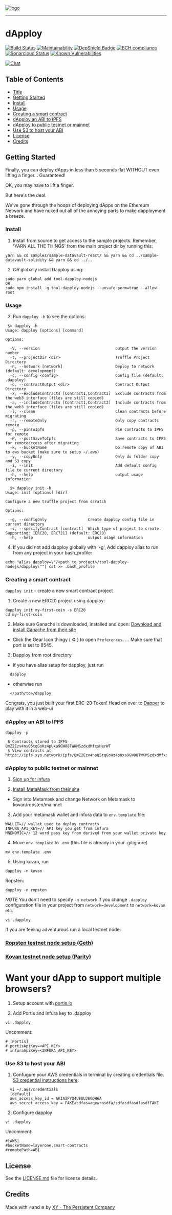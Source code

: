 [logo]: https://cdn.xy.company/img/brand/XY_Logo_GitHub.png

[![logo]](https://xy.company)

---
# dApploy 

[![Build Status](https://travis-ci.com/XYOracleNetwork/tool-dapploy-nodejs.svg?branch=develop)](https://travis-ci.com/XYOracleNetwork/tool-dapploy-nodejs) [![Maintainability](https://api.codeclimate.com/v1/badges/f3dd4f4d35e1bd9eeabc/maintainability)](https://codeclimate.com/github/XYOracleNetwork/tool-dapploy-nodejs/maintainability) [![DepShield Badge](https://depshield.sonatype.org/badges/XYOracleNetwork/tool-dapploy-nodejs/depshield.svg)](https://depshield.github.io) [![BCH compliance](https://bettercodehub.com/edge/badge/XYOracleNetwork/tool-dapploy-nodejs?branch=master)](https://bettercodehub.com/results/XYOracleNetwork/tool-dapploy-nodejs) [![Sonarcloud Status](https://sonarcloud.io/api/project_badges/measure?project=XYOracleNetwork_sdk-core-nodejs&metric=alert_status)](https://sonarcloud.io/dashboard?id=XYOracleNetwork_sdk-core-nodejs) [![Known Vulnerabilities](https://snyk.io/test/github/XYOracleNetwork/tool-dapploy-nodejs/badge.svg)](https://snyk.io/test/github/XYOracleNetwork/tool-dapploy-nodejs)

[![Chat](https://img.shields.io/gitter/room/XYOracleNetwork/Stardust.svg
)](https://gitter.im/XYOracleNetwork/Dev
)

## Table of Contents

- [Title](#dapploy)
- [Getting Started](#getting-started)
- [Install](#install)
- [Usage](#usage)
- [Creating a smart contract](#creating-a-smart-contract)
- [dApploy an ABI to IPFS](#dapploy-an-abi-to-ipfs)
- [dApploy to public testnet or mainnet](#dapploy-to-public-testnet-or-mainnet)
- [Use S3 to host your ABI](#use-s3-to-host-your-abi)
- [License](#license)
- [Credits](#credits)

## Getting Started
Finally, you can deploy dApps in less than 5 seconds flat WITHOUT even lifting a finger... Guaranteed!

OK, you may have to lift a finger.

But here's the deal.

We've gone through the hoops of deploying dApps on the Ethereum Network and have nuked out all of the annoying parts to make dapployment a breeze.

### Install

1. Install from source to get access to the sample projects. Remember, 'YARN ALL THE THINGS' from the main project dir by running this:

```
yarn && cd samples/sample-datavault-react/ && yarn && cd ../sample-datavault-solidity && yarn && cd ../..
```

2. _OR_ globally install Dapploy using:

```
sudo yarn global add tool-dapploy-nodejs
OR
sudo npm install -g tool-dapploy-nodejs --unsafe-perm=true --allow-root
```

### Usage

3. Run `dapploy -h` to see the options:

```
 $> dapploy -h
Usage: dapploy [options] [command]

Options:

  -V, --version                                 output the version number
  -t, --projectDir <dir>                        Truffle Project Directory
  -n, --network [network]                       Deploy to network (default: development)
  -c, --config <config>                         Config file (default: .dapploy)
  -o, --contractOutput <dir>                    Contract Output Directory
  -x, --excludeContracts [Contract1,Contract2]  Exclude contracts from the web3 interface (files are still copied)
  -a, --includeContracts [Contract1,Contract2]  Include contracts from the web3 interface (files are still copied)
  -l, --clean                                   Clean contracts before migrating
  -r, --remoteOnly                              Only copy contracts remote
  -p, --pinToIpfs                               Pin contracts to IPFS for remote 
  -P, --postSaveToIpfs                          Save contracts to IPFS for remoteaccess after migrating
  -k, --bucketName                              Do remote copy of ABI to aws bucket (make sure to setup ~/.aws)
  -y, --copyOnly                                Only do folder copy and S3 copy
  -i, --init                                    Add default config file to current directory
  -h, --help                                    output usage information

  $> dapploy init -h
Usage: init [options] [dir]

Configure a new truffle project from scratch

Options:

  -g, --configOnly                  Create dapploy config file in current directory
  -s, --specifyContract [contract]  Which type of project to create. Supporting: [ERC20, ERC721] (default: ERC20)
  -h, --help                        output usage information
```

4. If you did not add dapploy globally with '-g', Add dapploy alias to run from any project in your bash_profile:

```
echo "alias dapploy=\"/<path_to_project>/tool-dapploy-nodejs/dapploy\""| cat >> .bash_profile
```

### Creating a smart contract

`dapploy init` - create a new smart contract project

1. Create a new ERC20 project using dapploy:

```
dapploy init my-first-coin -s ERC20
cd my-first-coin
```

2. Make sure Ganache is downloaded, installed and open: [Download and install Ganache from their site](https://truffleframework.com/ganache)

- Click the Gear Icon thingy ( ⚙️ ) to open `Preferences...`
  Make sure that port is set to 8545.

3. Dapploy from root directory

- if you have alias setup for dapploy, just run

```
  dapploy
```

- otherwise run

```
  </path/to>/dapploy
```

Congrats, you just built your first ERC-20 Token! Head on over to [Dapper](https://github.com/XYOracleNetwork/tool-dapper-react) to play with it in a web-ui


### dApploy an ABI to IPFS

```
dapploy -p

 $ Contracts stored to IPFS QmZ2Ezv4nsQ5tqGoHz4pUxa9GW88TWKMSzdxdMfxsHerWT
 $ View contracts at https://ipfs.xyo.network/ipfs/QmZ2Ezv4nsQ5tqGoHz4pUxa9GW88TWKMSzdxdMfxsHerWT
```

### dApploy to public testnet or mainnet

1. [Sign up for Infura](https://infura.io/)

2. [Install MetaMask from their site](https://metamask.io/)

- Sign into Metamask and change Network on Metamask to kovan/ropsten/mainnet

3.  Add your metamask wallet and infura data to `env.template` file:

```
WALLET=// wallet used to deploy contracts
INFURA_API_KEY=// API key you get from infura
MNENOMIC=// 12 word pass key from derived from your wallet private key
```

4.  Move `env.template` to `.env` (this file is already in your .gitignore)

```
mv env.template .env
```

5.  Using kovan, run

```
dapploy -n kovan
```

Ropsten:

```
dapploy -n ropsten
```

_NOTE_ You don't need to specify `-n network` if you change `.dapploy` configuration file in your project from `network=development` to `network=kovan` etc.

```
vi .dapploy
```

If you are feeling adventurous run a local testnet node:

### [Ropsten testnet node setup (Geth)](https://github.com/XYOracleNetwork/tool-dapploy-nodejs/wiki/Local-Ropsten-Config)

### [Kovan testnet node setup (Parity)](<https://github.com/XYOracleNetwork/tool-dapploy-nodejs/wiki/Kovan-setup-(Parity)>)

# Want your dApp to support multiple browsers?

1.  Setup account with [portis.io](https://portis.io)

2.  Add Portis and Infura key to .dapploy

```
vi .dapploy
```

Uncomment:

```
# [Portis]
# portisApiKey=<API_KEY>
# infuraApiKey=<INFURA_API_KEY>
```

### Use S3 to host your ABI

1.  Confugure your AWS credentials in terminal by creating credentials file. [S3 credential instructions here](https://docs.aws.amazon.com/sdk-for-java/v1/developer-guide/setup-credentials.html):

```
  vi ~/.aws/credentials
  [default]
  aws_access_key_id = AKIAIFYQ4UEUUJ6GDH6A
  aws_secret_access_key = FAKEasdfas=aqewrasdfa/sdfasdfasdfasdfFAKE
```

2. Configure dapploy

```
vi .dapploy
```

Uncomment:

```
#[AWS]
#bucketName=layerone.smart-contracts
#remotePath=ABI
```

## License

See the [LICENSE.md](LICENSE) file for license details.

## Credits

Made with 🔥and ❄️ by [XY - The Persistent Company](https://www.xy.company)


